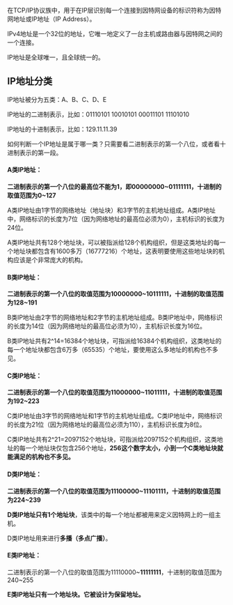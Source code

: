 在TCP/IP协议族中，用于在IP层识别每一个连接到因特网设备的标识符称为因特网地址或IP地址（IP Address）。

IPv4地址是一个32位的地址，它唯一地定义了一台主机或路由器与因特网之间的一个连接。

IP地址是全球唯一，且全球统一的。

## IP地址分类

IP地址被分为五类：A、B、C、D、E

IP地址的二进制表示，比如：01110101  10010101  00011101  11101010

IP地址的十进制表示，比如：129.11.11.39

如何判断一个IP地址是属于哪一类？只需要看二进制表示的第一个八位，或者看十进制表示的第一段。

#### A类IP地址：

**二进制表示的第一个八位的最高位不能为1，即00000000~01111111，十进制的取值范围为0~127**

A类IP地址由1字节的网络地址（地址块）和3字节的主机地址组成。A类IP地址中，网络标识的长度为7位（因为网络地址的最高位必须为0），主机标识的长度为24位。

A类IP地址共有128个地址块，可以被指派给128个机构组织，但是这类地址的每一个地址块都包含有1600多万（16777216）个地址，这表明要使用这些地址块的机构应该是个非常庞大的机构。

#### B类IP地址：

**二进制表示的第一个八位的取值范围为10000000~10111111，十进制的取值范围为128~191**

B类IP地址由2字节的网络地址和2字节的主机地址组成。B类IP地址中，网络标识的长度为14位（因为网络地址的最高位必须为10），主机标识长度为16位。

B类IP地址共有2^14=16384个地址块，可指派给16384个机构组织，这类地址的每一个地址块都包含6万多（65535）个地址，要使用这么多地址的机构也不多见。

#### C类IP地址：

**二进制表示的第一个八位的取值范围为11000000~11011111，十进制的取值范围为192~223**

C类IP地址由3字节的网络地址和1字节的主机地址组成。C类IP地址中，网络标识的长度为21位（因为网络地址的最高位必须为110），主机标识长度为8位。

C类IP地址共有2^21=2097152个地址块，可指派给2097152个机构组织，这类地址的每一个地址块仅包含256个地址，**256这个数字太小，小到一个C类地址块就能满足的机构也不多见。**

#### D类IP地址：

**二进制表示的第一个八位的取值范围为11100000~11101111，十进制的取值范围为224~239**

**D类IP地址只有1个地址块**，该类中的每一个地址都被用来定义因特网上的一组主机。

D类IP地址用来进行**多播（多点广播）**。

#### E类IP地址：

二进制表示的第一个八位的取值范围为11110000~**11111111**，十进制的取值范围为240~255

**E类IP地址只有一个地址块。它被设计为保留地址。**



